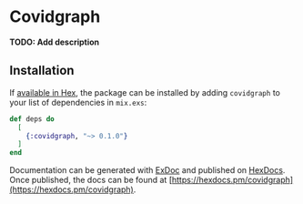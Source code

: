 # Covidgraph

**TODO: Add description**

## Installation

If [available in Hex](https://hex.pm/docs/publish), the package can be installed
by adding `covidgraph` to your list of dependencies in `mix.exs`:

```elixir
def deps do
  [
    {:covidgraph, "~> 0.1.0"}
  ]
end
```

Documentation can be generated with [ExDoc](https://github.com/elixir-lang/ex_doc)
and published on [HexDocs](https://hexdocs.pm). Once published, the docs can
be found at [https://hexdocs.pm/covidgraph](https://hexdocs.pm/covidgraph).

